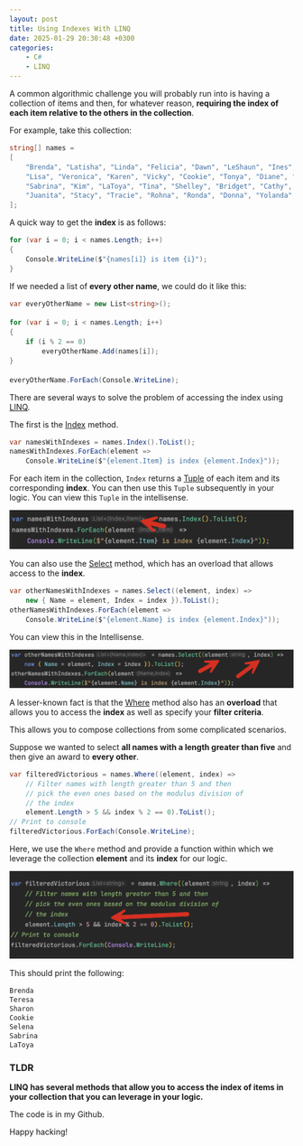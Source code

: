 ```yaml
---
layout: post
title: Using Indexes With LINQ
date: 2025-01-29 20:30:48 +0300
categories:
    - C#
    - LINQ
---
```


A common algorithmic challenge you will probably run into is having a collection of items and then, for whatever reason, **requiring the index of each item relative to the others in the collection**.

For example, take this collection:

```c#
string[] names =
[
    "Brenda", "Latisha", "Linda", "Felicia", "Dawn", "LeShaun", "Ines", "Alicia", "Teresa", "Monica", "Sharon", "Nicki",
    "Lisa", "Veronica", "Karen", "Vicky", "Cookie", "Tonya", "Diane", "Lori", "Carla", "Marina", "Selena", "Katrina",
    "Sabrina", "Kim", "LaToya", "Tina", "Shelley", "Bridget", "Cathy", "Rasheeda", "Kelly", "Nicole", "Angel",
    "Juanita", "Stacy", "Tracie", "Rohna", "Ronda", "Donna", "Yolanda", "Tawana", "Wanda",
];
```

 A quick way to get the **index** is as follows:

```c#
for (var i = 0; i < names.Length; i++)
{
    Console.WriteLine($"{names[i]} is item {i}");
}
```

If we needed a list of **every other name**, we could do it like this:

```c#
var everyOtherName = new List<string>();

for (var i = 0; i < names.Length; i++)
{
    if (i % 2 == 0)
        everyOtherName.Add(names[i]);
}

everyOtherName.ForEach(Console.WriteLine);
```

There are several ways to solve the problem of accessing the index using [LINQ](https://learn.microsoft.com/en-us/dotnet/csharp/linq/).

The first is the [Index](https://learn.microsoft.com/en-us/dotnet/api/system.linq.enumerable.index?view=net-9.0) method.

```c#
var namesWithIndexes = names.Index().ToList();
namesWithIndexes.ForEach(element =>
    Console.WriteLine($"{element.Item} is index {element.Index}"));
```

For each item in the collection, `Index` returns a [Tuple](https://learn.microsoft.com/en-us/dotnet/csharp/language-reference/builtin-types/value-tuples) of each item and its corresponding **index**. You can then use this `Tuple` subsequently in your logic. You can view this `Tuple` in the intellisense.

![LINQIndex](../images/2025/01/LINQIndex.png)

You can also use the [Select](https://learn.microsoft.com/en-us/dotnet/api/system.linq.enumerable.select?view=net-9.0) method, which has an overload that allows access to the **index**.

```c#
var otherNamesWithIndexes = names.Select((element, index) => 
    new { Name = element, Index = index }).ToList();
otherNamesWithIndexes.ForEach(element =>
    Console.WriteLine($"{element.Name} is index {element.Index}"));
```

You can view this in the Intellisense.

![LINQSelect](../images/2025/01/LINQSelect.png)

A lesser-known fact is that the [Where](https://learn.microsoft.com/en-us/dotnet/api/system.linq.enumerable.where?view=net-9.0) method also has an **overload** that allows you to access the **index** as well as specify your **filter criteria**.

This allows you to compose collections from some complicated scenarios.

Suppose we wanted to select **all names with a length greater than five** and then give an award to **every other**.

```c#
var filteredVictorious = names.Where((element, index) =>
    // Filter names with length greater than 5 and then
    // pick the even ones based on the modulus division of
    // the index
    element.Length > 5 && index % 2 == 0).ToList();
// Print to console
filteredVictorious.ForEach(Console.WriteLine);
```

Here, we use the `Where` method and provide a function within which we leverage the collection **element** and its **index** for our logic.

![FilteredVictorious](../images/2025/01/FilteredVictorious.png)

This should print the following:

```plaintext
Brenda
Teresa
Sharon
Cookie
Selena
Sabrina
LaToya
```

### TLDR

**LINQ has several methods that allow you to access the index of items in your collection that you can leverage in your logic.**

The code is in my Github.

Happy hacking!
